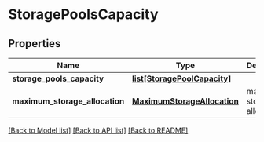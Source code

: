 # StoragePoolsCapacity

## Properties
Name | Type | Description | Notes
------------ | ------------- | ------------- | -------------
**storage_pools_capacity** | [**list[StoragePoolCapacity]**](StoragePoolCapacity.md) |  | [optional] 
**maximum_storage_allocation** | [**MaximumStorageAllocation**](MaximumStorageAllocation.md) | maximum storage allocation | [optional] 

[[Back to Model list]](../README.md#documentation-for-models) [[Back to API list]](../README.md#documentation-for-api-endpoints) [[Back to README]](../README.md)


